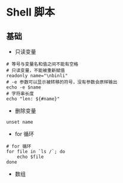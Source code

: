 # Shell 脚本

## 基础
- 只读变量
```shell
# 等号与变量名和值之间不能有空格
# 只读变量，不能被重新赋值
readonly name="\nbinli"
# -e 参数可以显示被转移的符号，没有参数会原样输出
echo -e $name
# 字符串长度
echo "len: ${#name}"
```
- 删除变量
```shell
unset name
```
- for 循环
```shell
# for 循环
for file in `ls /`; do
	echo $file
done
```
- 数组